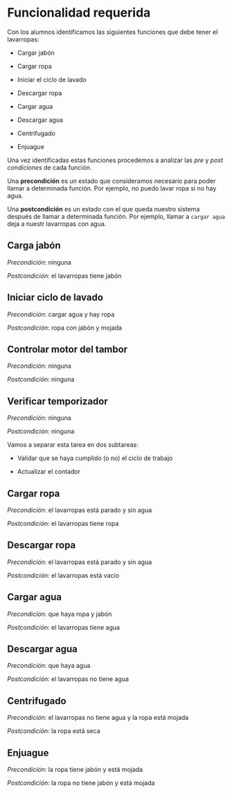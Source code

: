 # Funcionalidad requerida

Con los alumnos identificamos las siguientes funciones que debe tener el lavarropas:

* Cargar jabón

* Cargar ropa

* Iniciar el ciclo de lavado

* Descargar ropa

* Cargar agua

* Descargar agua

* Centrifugado

* Enjuague

Una vez identificadas estas funciones procedemos a analizar las *pre* y *post condiciones* de cada función.

Una **precondición** es un estado que consideramos necesario para poder llamar a determinada función. Por ejemplo, no puedo lavar ropa si no hay agua.

Una **postcondición** es un estado con el que queda nuestro sistema después de llamar a determinada función. Por ejemplo, llamar a `cargar agua` deja a nuestr lavarropas con agua.

## Carga jabón

*Precondición*: ninguna

*Postcondición*: el lavarropas tiene jabón

## Iniciar ciclo de lavado

*Precondición*: cargar agua y hay ropa

*Postcondición*: ropa con jabón y mojada

## Controlar motor del tambor

*Precondición*: ninguna

*Postcondición*: ninguna

## Verificar temporizador

*Precondición*: ninguna

*Postcondición*: ninguna

Vamos a separar esta tarea en dos subtareas:

* Validar que se haya cumplido (o no) el ciclo de trabajo

* Actualizar el contador

## Cargar ropa

*Precondición*: el lavarropas está parado y sin agua

*Postcondición*: el lavarropas tiene ropa

## Descargar ropa

*Precondición*: el lavarropas está parado y sin agua

*Postcondición*: el lavarropas está vacío

## Cargar agua

*Precondición*: que haya ropa y jabón

*Postcondición*: el lavarropas tiene agua

## Descargar agua

*Precondición*: que haya agua

*Postcondición*: el lavarropas no tiene agua

## Centrifugado

*Precondición*:  el lavarropas no tiene agua y la ropa está mojada

*Postcondición*: la ropa está seca

## Enjuague

*Precondición*: la ropa tiene jabón y está mojada

*Postcondición*: la ropa no tiene jabón y está mojada
